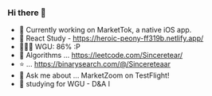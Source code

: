### Hi there 👋
- 🔭  Currently working on MarketTok, a native iOS app.
- 🌱  React Study - https://heroic-peony-ff319b.netlify.app/
- 👨🏽‍🏫  WGU: 86% :P
- 🤔  Algorithms ... https://leetcode.com/Sinceretear/
- ⭐️             ... https://binarysearch.com/@/Sincereteaar
- 💬 Ask me about ... MarketZoom on TestFlight! 
- 🤔 studying for WGU - D&A l

<!--
**Sinceretear/Sinceretear** is a ✨ _special_ ✨ repository because its `README.md` (this file) appears on your GitHub profile.

Here are some ideas to get you started:


- 👯 I’m looking to collaborate on ...
- 🤔 I’m looking for help with ...
- 💬 Ask me about ...
- 📫 How to reach me: ...

- ⚡ Fun fact: ...
-->
